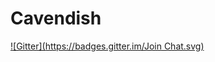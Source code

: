 # Cavendish
[![Gitter](https://badges.gitter.im/Join Chat.svg)](https://gitter.im/Akanoa/Cavendish?utm_source=badge&utm_medium=badge&utm_campaign=pr-badge&utm_content=badge)